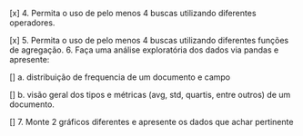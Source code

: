 [x] 4. Permita o uso de pelo menos 4 buscas utilizando diferentes operadores.

[x] 5. Permita o uso de pelo menos 4 buscas utilizando diferentes funções de
agregação.
6. Faça uma análise exploratória dos dados via pandas e apresente:


[] a. distribuição de frequencia de um documento e campo

[] b. visão geral dos tipos e métricas (avg, std, quartis, entre outros) de um documento.

[] 7. Monte 2 gráficos diferentes e apresente os dados que achar pertinente